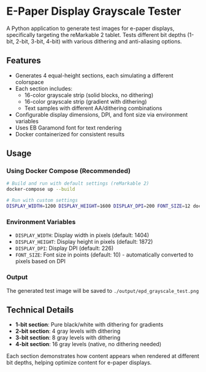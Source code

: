 # E-Paper Display Grayscale Tester

A Python application to generate test images for e-paper displays, specifically targeting the reMarkable 2 tablet. Tests different bit depths (1-bit, 2-bit, 3-bit, 4-bit) with various dithering and anti-aliasing options.

## Features

- Generates 4 equal-height sections, each simulating a different colorspace
- Each section includes:
  - 16-color grayscale strip (solid blocks, no dithering)
  - 16-color grayscale strip (gradient with dithering)
  - Text samples with different AA/dithering combinations
- Configurable display dimensions, DPI, and font size via environment variables
- Uses EB Garamond font for text rendering
- Docker containerized for consistent results

## Usage

### Using Docker Compose (Recommended)

```bash
# Build and run with default settings (reMarkable 2)
docker-compose up --build

# Run with custom settings
DISPLAY_WIDTH=1200 DISPLAY_HEIGHT=1600 DISPLAY_DPI=200 FONT_SIZE=12 docker-compose up --build
```

### Environment Variables

- `DISPLAY_WIDTH`: Display width in pixels (default: 1404)
- `DISPLAY_HEIGHT`: Display height in pixels (default: 1872)
- `DISPLAY_DPI`: Display DPI (default: 226)
- `FONT_SIZE`: Font size in points (default: 10) - automatically converted to pixels based on DPI

### Output

The generated test image will be saved to `./output/epd_grayscale_test.png`

## Technical Details

- **1-bit section**: Pure black/white with dithering for gradients
- **2-bit section**: 4 gray levels with dithering
- **3-bit section**: 8 gray levels with dithering  
- **4-bit section**: 16 gray levels (native, no dithering needed)

Each section demonstrates how content appears when rendered at different bit depths, helping optimize content for e-paper displays.